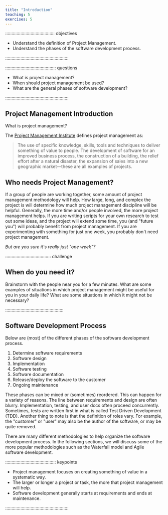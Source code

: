 ```yaml
---
title: "Introduction"
teaching: 5
exercises: 5
---
```


::::::::::::::::::::::::::::::::::::::: objectives

- Understand the definition of Project Management.
- Understand the phases of the software development process.

::::::::::::::::::::::::::::::::::::::::::::::::::

:::::::::::::::::::::::::::::::::::::::: questions

- What is project management?
- When should project management be used?
- What are the general phases of software development?

::::::::::::::::::::::::::::::::::::::::::::::::::

## Project Management Introduction

What is project management?

The [Project Management Institute](https://www.pmi.org/about/learn-about-pmi/what-is-project-management) defines project management as:

> The use of specific knowledge, skills, tools and techniques to deliver something of value to people.
> The development of software for an improved business process, the construction of a building, the relief effort after a natural disaster, the expansion of sales into a new geographic market—these are all examples of projects.

## Who needs Project Management?

If a group of people are working together, some amount of project management
methodology will help.
How large, long, and complex the project is will determine how much project management
discipline will be helpful.
Generally, the more time and/or people involved, the more project management helps.
If you are writing scripts for your own research to test out some ideas, and the
project will extend some time, you (and "future you") will probably benefit from project management.
If you are experimenting with something for just one week, you probably don't
need project management.

_But are you sure it's really just "one week"?_

:::::::::::::::::::::::::::::::::::: challenge

## When do you need it?

Brainstorm with the people near you for a few minutes.
What are some examples of situations in which project management might be useful for you in your daily life?
What are some situations in which it might not be necessary?

::::::::::::::::::::::::::::::::::::::::::::::

## Software Development Process

Below are (most) of the different phases of the software development process. 

1. Determine software requirements
2. Software design 
3. Implementation
4. Software testing
5. Software documentation
6. Release/deploy the software to the customer 
7. Ongoing maintenance

These phases can be mixed or (sometimes) reordered.
This can happen for a variety of reasons.
The line between requirements and design are often blurry.
Implementation, testing, and user docs often proceed concurrently.
Sometimes, tests are written first in what is called Test Driven Development (TDD).
Another thing to note is that the definition of roles vary.
For example, the "customer" or "user" may also be the author of the software, or may be quite removed.

There are many different methodologies to help organize the software development process.
In the following sections, we will discuss some of the more popular methodologies
such as the Waterfall model and Agile software development.


:::::::::::::::::::::::::::::::::::::::: keypoints

- Project management focuses on creating something of value in a systematic way.
- The larger or longer a project or task, the more that project management will help.
- Software development generally starts at requirements and ends at maintenance.

::::::::::::::::::::::::::::::::::::::::::::::::::
